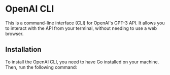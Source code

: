 # OpenAI CLI

This is a command-line interface (CLI) for OpenAI's GPT-3 API. It allows you to interact with the API from your terminal, without needing to use a web browser.

## Installation

To install the OpenAI CLI, you need to have Go installed on your machine. Then, run the following command:

